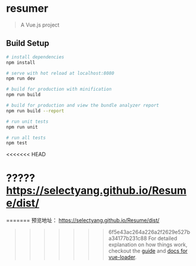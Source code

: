 # resumer

> A Vue.js project

## Build Setup

``` bash
# install dependencies
npm install

# serve with hot reload at localhost:8080
npm run dev

# build for production with minification
npm run build

# build for production and view the bundle analyzer report
npm run build --report

# run unit tests
npm run unit

# run all tests
npm test
```
<<<<<<< HEAD
# ????? https://selectyang.github.io/Resume/dist/
=======
预览地址：  https://selectyang.github.io/Resume/dist/

>>>>>>> 6f5e43ac264a226a2f2629e527ba34177b231c88
For detailed explanation on how things work, checkout the [guide](http://vuejs-templates.github.io/webpack/) and [docs for vue-loader](http://vuejs.github.io/vue-loader).
